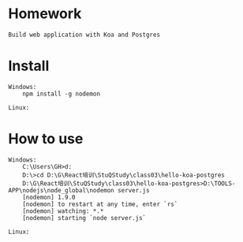 Homework
===========
	Build web application with Koa and Postgres

Install
===========

	Windows:
		npm install -g nodemon
		
	Linux:

How to use
===========

	Windows:
		C:\Users\GH>d:
		D:\>cd D:\G\React培训\StuQStudy\class03\hello-koa-postgres
		D:\G\React培训\StuQStudy\class03\hello-koa-postgres>D:\TOOLS-APP\nodejs\node_global\nodemon server.js
		[nodemon] 1.9.0
		[nodemon] to restart at any time, enter `rs`
		[nodemon] watching: *.*
		[nodemon] starting `node server.js`
		
	Linux:

